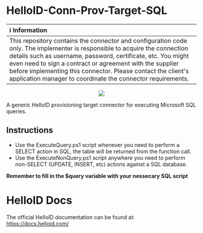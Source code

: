 # HelloID-Conn-Prov-Target-SQL

| :information_source: Information |
|:---------------------------|
| This repository contains the connector and configuration code only. The implementer is responsible to acquire the connection details such as username, password, certificate, etc. You might even need to sign a contract or agreement with the supplier before implementing this connector. Please contact the client's application manager to coordinate the connector requirements.       |

<p align="center">
  <img src="https://user-images.githubusercontent.com/69046642/202390978-fe7069e3-62f2-456f-9b98-c3c74d709489.png">
</p>

A generic HelloID provisioning target connector for executing Microsoft SQL queries.

## Instructions
- Use the ExecuteQuery.ps1 script whenever you need to perform a SELECT action in SQL, the table will be returned from the function call.
- Use the ExecuteNonQuery.ps1 script anywhere you need to perform non-SELECT (UPDATE, INSERT, etc) actions against a SQL database.

**Remember to fill in the $query variable with your nessecary SQL script**


# HelloID Docs
The official HelloID documentation can be found at: https://docs.helloid.com/
